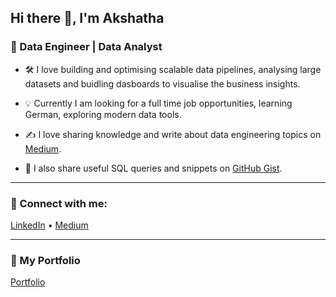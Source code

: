 ## Hi there 👋, I'm Akshatha

### 🚀 Data Engineer | Data Analyst 

<!--
**aakshatha02/aakshatha02** is a ✨ _special_ ✨ repository because its `README.md` (this file) appears on your GitHub profile.

Here are some ideas to get you started:

- 🔭 I’m currently working on ...
- 🌱 I’m currently learning ...
- 👯 I’m looking to collaborate on ...
- 🤔 I’m looking for help with ...
- 💬 Ask me about ...
- 📫 How to reach me: ...
- 😄 Pronouns: ...
- ⚡ Fun fact: ...
-->

- 🛠️ I love building and optimising scalable data pipelines, analysing large datasets and buidling dasboards to visualise the business insights.
  
- 💡 Currently I am looking for a full time job opportunities, learning German, exploring modern data tools.
  
- ✍️ I love sharing knowledge and write about data engineering topics on [Medium](https://medium.com/@akshathakulal).
  
- 💾 I also share useful SQL queries and snippets on [GitHub Gist](https://gist.github.com/aakshatha02).

---

### 🔗 Connect with me:

[LinkedIn](https://www.linkedin.com/in/akshatha-aa7410132/) • [Medium](https://medium.com/@akshathakulal)

---

### 📂 My Portfolio  
[Portfolio](https://sites.google.com/view/akshathakulal/)




